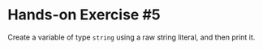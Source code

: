 # Hands-on Exercise #5
Create a variable of type `string` using a raw string literal, and then print it.